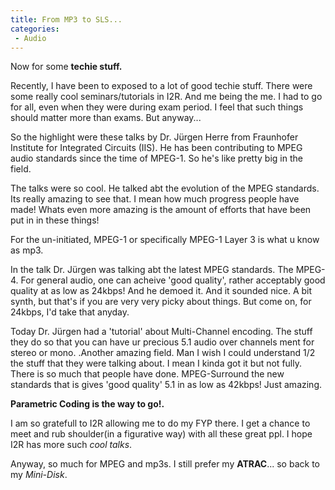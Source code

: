 ```yaml
---
title: From MP3 to SLS...
categories:
 - Audio
---
```


Now for some **techie stuff.**

Recently, I have been to exposed to a lot of good techie stuff. There were some really cool seminars/tutorials in I2R. And me being the me. I had to go for all, even when they were during exam period. I feel that such things should matter more than exams. But anyway...

So the highlight were these talks by Dr. Jürgen Herre from Fraunhofer Institute for Integrated Circuits (IIS). He has been contributing to MPEG audio standards since the time of MPEG-1. So he's like pretty big in the field.

The talks were so cool. He talked abt the evolution of the MPEG standards. Its really amazing to see that. I mean how much progress people have made! Whats even more amazing is the amount of efforts that have been put in in these things!

For the un-initiated, MPEG-1 or specifically MPEG-1 Layer 3 is what u know as mp3.

In the talk Dr. Jürgen was talking abt the latest MPEG standards. The MPEG-4. For general audio, one can acheive 'good quality', rather acceptably good quality at as low as 24kbps! And he demoed it. And it sounded nice. A bit synth, but that's if you are very very picky about things. But come on, for 24kbps, I'd take that anyday.

Today Dr. Jürgen had a 'tutorial' about Multi-Channel encoding. The stuff they do so that you can have ur precious 5.1 audio over channels ment for stereo or mono. .Another amazing field. Man I wish I could understand 1/2 the stuff that they were talking about. I mean I kinda got it but not fully. There is so much that people have done. MPEG-Surround the new standards that is gives 'good quality' 5.1 in as low as 42kbps! Just amazing.

**Parametric Coding is the way to go!.**

I am so gratefull to I2R allowing me to do my FYP there. I get a chance to meet and rub shoulder(in a figurative way) with all these great ppl. I hope I2R has more such _cool talks_.

Anyway, so much for MPEG and mp3s. I still prefer my **ATRAC**... so back to my _Mini-Disk_.

